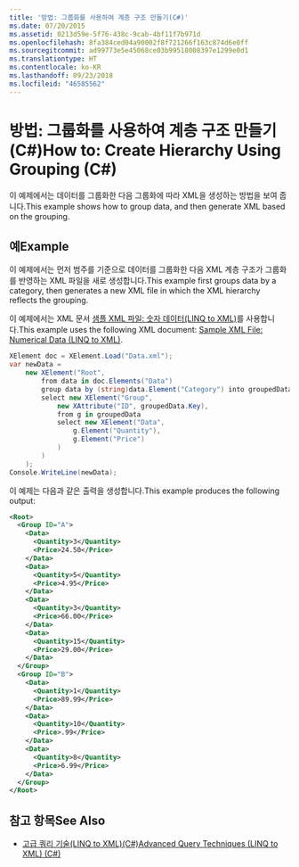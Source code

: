 ```yaml
---
title: '방법: 그룹화를 사용하여 계층 구조 만들기(C#)'
ms.date: 07/20/2015
ms.assetid: 0213d59e-5f76-438c-9cab-4bf11f7b971d
ms.openlocfilehash: 8fa384ced04a90002f8f721266f163c874d6e0ff
ms.sourcegitcommit: ad99773e5e45068ce03b99518008397e1299e0d1
ms.translationtype: HT
ms.contentlocale: ko-KR
ms.lasthandoff: 09/23/2018
ms.locfileid: "46585562"
---
```

# <a name="how-to-create-hierarchy-using-grouping-c"></a><span data-ttu-id="c1692-102">방법: 그룹화를 사용하여 계층 구조 만들기(C#)</span><span class="sxs-lookup"><span data-stu-id="c1692-102">How to: Create Hierarchy Using Grouping (C#)</span></span>
<span data-ttu-id="c1692-103">이 예제에서는 데이터를 그룹화한 다음 그룹화에 따라 XML을 생성하는 방법을 보여 줍니다.</span><span class="sxs-lookup"><span data-stu-id="c1692-103">This example shows how to group data, and then generate XML based on the grouping.</span></span>  
  
## <a name="example"></a><span data-ttu-id="c1692-104">예</span><span class="sxs-lookup"><span data-stu-id="c1692-104">Example</span></span>  
 <span data-ttu-id="c1692-105">이 예제에서는 먼저 범주를 기준으로 데이터를 그룹화한 다음 XML 계층 구조가 그룹화를 반영하는 XML 파일을 새로 생성합니다.</span><span class="sxs-lookup"><span data-stu-id="c1692-105">This example first groups data by a category, then generates a new XML file in which the XML hierarchy reflects the grouping.</span></span>  
  
 <span data-ttu-id="c1692-106">이 예제에서는 XML 문서 [샘플 XML 파일: 숫자 데이터(LINQ to XML)](../../../../csharp/programming-guide/concepts/linq/sample-xml-file-numerical-data-linq-to-xml.md)를 사용합니다.</span><span class="sxs-lookup"><span data-stu-id="c1692-106">This example uses the following XML document: [Sample XML File: Numerical Data (LINQ to XML)](../../../../csharp/programming-guide/concepts/linq/sample-xml-file-numerical-data-linq-to-xml.md).</span></span>  
  
```csharp  
XElement doc = XElement.Load("Data.xml");  
var newData =  
    new XElement("Root",  
        from data in doc.Elements("Data")  
        group data by (string)data.Element("Category") into groupedData  
        select new XElement("Group",  
            new XAttribute("ID", groupedData.Key),  
            from g in groupedData  
            select new XElement("Data",  
                g.Element("Quantity"),  
                g.Element("Price")  
            )  
        )  
    );  
Console.WriteLine(newData);  
```  
  
 <span data-ttu-id="c1692-107">이 예제는 다음과 같은 출력을 생성합니다.</span><span class="sxs-lookup"><span data-stu-id="c1692-107">This example produces the following output:</span></span>  
  
```xml  
<Root>  
  <Group ID="A">  
    <Data>  
      <Quantity>3</Quantity>  
      <Price>24.50</Price>  
    </Data>  
    <Data>  
      <Quantity>5</Quantity>  
      <Price>4.95</Price>  
    </Data>  
    <Data>  
      <Quantity>3</Quantity>  
      <Price>66.00</Price>  
    </Data>  
    <Data>  
      <Quantity>15</Quantity>  
      <Price>29.00</Price>  
    </Data>  
  </Group>  
  <Group ID="B">  
    <Data>  
      <Quantity>1</Quantity>  
      <Price>89.99</Price>  
    </Data>  
    <Data>  
      <Quantity>10</Quantity>  
      <Price>.99</Price>  
    </Data>  
    <Data>  
      <Quantity>8</Quantity>  
      <Price>6.99</Price>  
    </Data>  
  </Group>  
</Root>  
```  
  
## <a name="see-also"></a><span data-ttu-id="c1692-108">참고 항목</span><span class="sxs-lookup"><span data-stu-id="c1692-108">See Also</span></span>

- [<span data-ttu-id="c1692-109">고급 쿼리 기술(LINQ to XML)(C#)</span><span class="sxs-lookup"><span data-stu-id="c1692-109">Advanced Query Techniques (LINQ to XML) (C#)</span></span>](../../../../csharp/programming-guide/concepts/linq/advanced-query-techniques-linq-to-xml.md)
